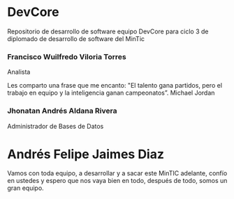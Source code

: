 # DevCore
Repositorio de desarrollo de software equipo DevCore para ciclo 3 de diplomado de desarrollo de software del MinTic

### **Francisco Wuilfredo Viloria Torres**
Analista

Les comparto una frase que me encanto: "El talento gana partidos, pero el trabajo en equipo y la inteligencia ganan campeonatos”. Michael Jordan

### **Jhonatan Andrés Aldana Rivera**
Administrador de Bases de Datos

# Andrés Felipe Jaimes Diaz
Vamos con toda equipo, a desarrollar y a sacar este MinTIC adelante, confío en ustedes y espero que nos vaya bien en todo, después de todo, somos un gran equipo.
